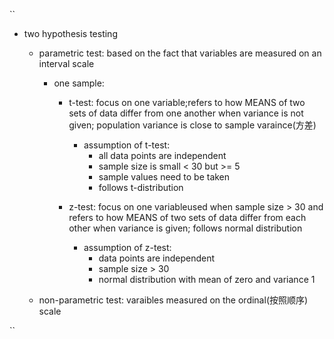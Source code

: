 ``

- two hypothesis testing 
  - parametric test: based on the fact that variables are measured on an interval scale
    - one sample:
      - t-test: focus on one variable;refers to how MEANS of two sets of data differ from one another when variance is not given; population
        variance is close to sample varaince(方差)
          - assumption of t-test:
            - all data points are independent
            - sample size is small < 30 but >= 5
            - sample values need to be taken
            - follows t-distribution
        
      - z-test: focus on one variableused when sample size > 30 and refers to how MEANS of two sets of data differ from each other when variance is given;                       follows normal distribution
        - assumption of z-test:
          - data points are independent
          - sample size > 30
          - normal distribution with mean of zero and variance 1

  - non-parametric test: varaibles measured on the ordinal(按照顺序) scale





``
